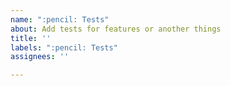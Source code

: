 ```yaml
---
name: ":pencil: Tests"
about: Add tests for features or another things
title: ''
labels: ":pencil: Tests"
assignees: ''

---
```



